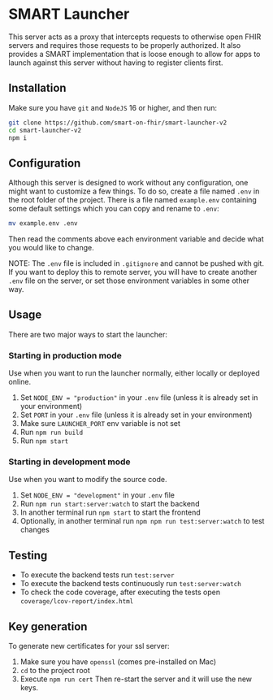 # SMART Launcher
This server acts as a proxy that intercepts requests to otherwise open FHIR
servers and requires those requests to be properly authorized. It also provides
a SMART implementation that is loose enough to allow for apps to launch against
this server without having to register clients first.

## Installation
Make sure you have `git` and `NodeJS` 16 or higher, and then run:
```sh
git clone https://github.com/smart-on-fhir/smart-launcher-v2
cd smart-launcher-v2
npm i
```

## Configuration
Although this server is designed to work without any configuration, one might
want to customize a few things. To do so, create a file named `.env` in the
root folder of the project. There is a file named `example.env` containing some
default settings which you can copy and rename to `.env`:
```sh
mv example.env .env
```
Then read the comments above each environment variable and decide what you would
like to change.

NOTE: The `.env` file is included in `.gitignore` and cannot be pushed with git.
If you want to deploy this to remote server, you will have to create another
`.env` file on the server, or set those environment variables in some other way.

## Usage
There are two major ways to start the launcher:

### Starting in production mode
Use when you want to run the launcher normally, either locally or deployed online.
1. Set `NODE_ENV = "production"` in your `.env` file (unless it is already set in your environment)
2. Set `PORT` in your `.env` file (unless it is already set in your environment)
3. Make sure `LAUNCHER_PORT` env variable is not set
4. Run `npm run build`
5. Run `npm start`

### Starting in development mode
Use when you want to modify the source code.
1. Set `NODE_ENV = "development"` in your `.env` file
2. Run `npm run start:server:watch` to start the backend
3. In another terminal run `npm start` to start the frontend
4. Optionally, in another terminal run `npm npm run test:server:watch` to test changes

## Testing
- To execute the backend tests run `test:server`
- To execute the backend tests continuously run `test:server:watch`
- To check the code coverage, after executing the tests open `coverage/lcov-report/index.html`

## Key generation
To generate new certificates for your ssl server:
1. Make sure you have `openssl` (comes pre-installed on Mac)
2. `cd` to the project root
3. Execute `npm run cert`
Then re-start the server and it will use the new keys.


<!--
### Using Docker
```
docker run -t -p 9009:80 smartonfhir/smart-launcher:latest
```
-->
<!--
docker build -t smartonfhir/smart-launcher:latest .
docker push smartonfhir/smart-launcher:latest
-->